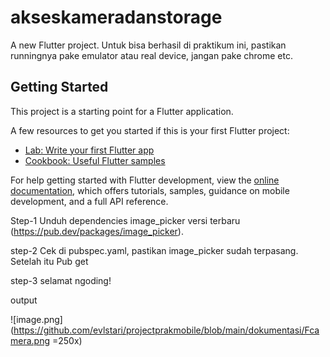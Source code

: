 # akseskameradanstorage

A new Flutter project.
Untuk bisa berhasil di praktikum ini, pastikan runningnya pake emulator atau real device, jangan pake chrome etc.

## Getting Started

This project is a starting point for a Flutter application.

A few resources to get you started if this is your first Flutter project:

- [Lab: Write your first Flutter app](https://docs.flutter.dev/get-started/codelab)
- [Cookbook: Useful Flutter samples](https://docs.flutter.dev/cookbook)

For help getting started with Flutter development, view the
[online documentation](https://docs.flutter.dev/), which offers tutorials,
samples, guidance on mobile development, and a full API reference.

Step-1 
Unduh dependencies image_picker versi terbaru (https://pub.dev/packages/image_picker).

step-2 
Cek di pubspec.yaml, pastikan image_picker sudah terpasang. Setelah itu Pub get

step-3 
selamat ngoding!

output

![image.png](https://github.com/evlstari/projectprakmobile/blob/main/dokumentasi/Fcamera.png =250x)
